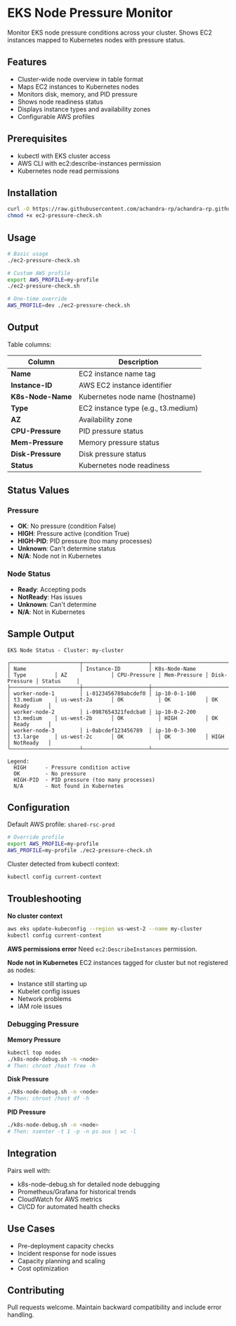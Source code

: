 # EKS Node Pressure Monitor

Monitor EKS node pressure conditions across your cluster. Shows EC2 instances mapped to Kubernetes nodes with pressure status.

## Features

- Cluster-wide node overview in table format
- Maps EC2 instances to Kubernetes nodes
- Monitors disk, memory, and PID pressure
- Shows node readiness status
- Displays instance types and availability zones
- Configurable AWS profiles

## Prerequisites

- kubectl with EKS cluster access
- AWS CLI with ec2:describe-instances permission
- Kubernetes node read permissions

## Installation

```bash
curl -O https://raw.githubusercontent.com/achandra-rp/achandra-rp.github.io/main/ec2-pressure-check.sh
chmod +x ec2-pressure-check.sh
```

## Usage

```bash
# Basic usage
./ec2-pressure-check.sh

# Custom AWS profile
export AWS_PROFILE=my-profile
./ec2-pressure-check.sh

# One-time override
AWS_PROFILE=dev ./ec2-pressure-check.sh
```

## Output

Table columns:

| Column | Description |
|--------|-------------|
| **Name** | EC2 instance name tag |
| **Instance-ID** | AWS EC2 instance identifier |
| **K8s-Node-Name** | Kubernetes node name (hostname) |
| **Type** | EC2 instance type (e.g., t3.medium) |
| **AZ** | Availability zone |
| **CPU-Pressure** | PID pressure status |
| **Mem-Pressure** | Memory pressure status |
| **Disk-Pressure** | Disk pressure status |
| **Status** | Kubernetes node readiness |

## Status Values

### Pressure
- **OK**: No pressure (condition False)
- **HIGH**: Pressure active (condition True)
- **HIGH-PID**: PID pressure (too many processes)
- **Unknown**: Can't determine status
- **N/A**: Node not in Kubernetes

### Node Status
- **Ready**: Accepting pods
- **NotReady**: Has issues
- **Unknown**: Can't determine
- **N/A**: Not in Kubernetes

## Sample Output

```
EKS Node Status - Cluster: my-cluster

┌──────────────────────┬─────────────────────┬──────────────────────────────┬──────────────┬─────────────────┬──────────────┬──────────────┬───────────────┬────────────┐
│ Name                 │ Instance-ID         │ K8s-Node-Name                │ Type         │ AZ              │ CPU-Pressure │ Mem-Pressure │ Disk-Pressure │ Status     │
├──────────────────────┼─────────────────────┼──────────────────────────────┼──────────────┼─────────────────┼──────────────┼──────────────┼───────────────┼────────────┤
│ worker-node-1        │ i-0123456789abcdef0 │ ip-10-0-1-100                │ t3.medium    │ us-west-2a      │ OK           │ OK           │ OK            │ Ready      │
│ worker-node-2        │ i-0987654321fedcba0 │ ip-10-0-2-200                │ t3.medium    │ us-west-2b      │ OK           │ HIGH         │ OK            │ Ready      │
│ worker-node-3        │ i-0abcdef123456789  │ ip-10-0-3-300                │ t3.large     │ us-west-2c      │ OK           │ OK           │ HIGH          │ NotReady   │
└──────────────────────┴─────────────────────┴──────────────────────────────┴──────────────┴─────────────────┴──────────────┴──────────────┴───────────────┴────────────┘

Legend:
  HIGH      - Pressure condition active
  OK        - No pressure
  HIGH-PID  - PID pressure (too many processes)
  N/A       - Not found in Kubernetes
```

## Configuration

Default AWS profile: `shared-rsc-prod`

```bash
# Override profile
export AWS_PROFILE=my-profile
AWS_PROFILE=my-profile ./ec2-pressure-check.sh
```

Cluster detected from kubectl context:
```bash
kubectl config current-context
```

## Troubleshooting

**No cluster context**
```bash
aws eks update-kubeconfig --region us-west-2 --name my-cluster
kubectl config current-context
```

**AWS permissions error**
Need `ec2:DescribeInstances` permission.

**Node not in Kubernetes**
EC2 instances tagged for cluster but not registered as nodes:
- Instance still starting up
- Kubelet config issues
- Network problems
- IAM role issues

### Debugging Pressure

**Memory Pressure**
```bash
kubectl top nodes
./k8s-node-debug.sh -n <node>
# Then: chroot /host free -h
```

**Disk Pressure**
```bash
./k8s-node-debug.sh -n <node>
# Then: chroot /host df -h
```

**PID Pressure**
```bash
./k8s-node-debug.sh -n <node>
# Then: nsenter -t 1 -p -n ps aux | wc -l
```

## Integration

Pairs well with:
- k8s-node-debug.sh for detailed node debugging
- Prometheus/Grafana for historical trends
- CloudWatch for AWS metrics
- CI/CD for automated health checks

## Use Cases

- Pre-deployment capacity checks
- Incident response for node issues
- Capacity planning and scaling
- Cost optimization

## Contributing

Pull requests welcome. Maintain backward compatibility and include error handling.
